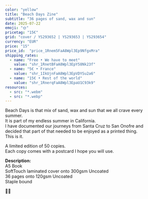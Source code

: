 ```yaml
---
color: "yellow"
title: "Beach Days Zine"
subtitle: "36 pages of sand, wax and sun"
date: 2025-07-22
emoji: "🌞"
pricetag: "15€"
grid: "cover / YS293652 | YS293653 | YS293654"
currency: "EUR"
price: "15"
price_id:  "price_1Rnem5FaA8Wpl3Ep9NfgxMra"
shipping_rates:
  - name: "Free • We have to meet"
    value: "shr_1RnetBFaA8Wpl3EpY58Nk23f"
  - name: "5€ • France"
    value: "shr_1IkUjnFaA8Wpl3EpVDYSu2a6"
  - name: "15€ • Rest of the world"
    value: "shr_1RnerqFaA8Wpl3EpaU1C93k9"
resources:
  - src: "*.webm"
  - src: "*.webp"
---
```


Beach Days is that mix of sand, wax and sun that we all crave every summer.  
It is part of my endless summer in California.  
I have documented our journeys from Santa Cruz to San Onofre and decided that part of that needed to be enjoyed as a printed thing.  
This is it.  


A limited edition of 50 copies.  
Each copy comes with a postcard I hope you will use. 

<div class="text-sm">
<b>Description:</b> <br/>
A5 Book<br/>
Soft­Touch laminated cover onto 300gsm Uncoated <br/>
36 pages onto 120gsm Uncoated<br/>
Staple bound
</div>


✌🏻
